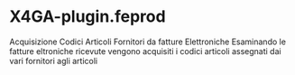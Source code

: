# X4GA-plugin.feprod
Acquisizione Codici Articoli Fornitori da fatture Elettroniche
Esaminando le fatture eltroniche ricevute vengono acquisiti i codici articoli assegnati dai vari fornitori agli articoli
